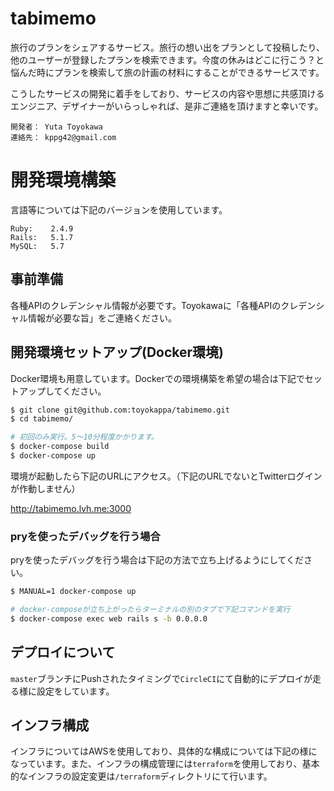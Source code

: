 # tabimemo
旅行のプランをシェアするサービス。旅行の想い出をプランとして投稿したり、他のユーザーが登録したプランを検索できます。今度の休みはどこに行こう？と悩んだ時にプランを検索して旅の計画の材料にすることができるサービスです。

こうしたサービスの開発に着手をしており、サービスの内容や思想に共感頂けるエンジニア、デザイナーがいらっしゃれば、是非ご連絡を頂けますと幸いです。

```
開発者： Yuta Toyokawa
連絡先： kppg42@gmail.com
```

# 開発環境構築
言語等については下記のバージョンを使用しています。
```
Ruby:    2.4.9
Rails:   5.1.7
MySQL:   5.7
```

## 事前準備
各種APIのクレデンシャル情報が必要です。Toyokawaに「各種APIのクレデンシャル情報が必要な旨」をご連絡ください。

## 開発環境セットアップ(Docker環境)
Docker環境も用意しています。Dockerでの環境構築を希望の場合は下記でセットアップしてください。
```bash
$ git clone git@github.com:toyokappa/tabimemo.git
$ cd tabimemo/

# 初回のみ実行。5〜10分程度かかります。
$ docker-compose build
$ docker-compose up
```
環境が起動したら下記のURLにアクセス。（下記のURLでないとTwitterログインが作動しません）

http://tabimemo.lvh.me:3000

### pryを使ったデバッグを行う場合
pryを使ったデバッグを行う場合は下記の方法で立ち上げるようにしてください。
```bash
$ MANUAL=1 docker-compose up

# docker-composeが立ち上がったらターミナルの別のタブで下記コマンドを実行
$ docker-compose exec web rails s -b 0.0.0.0
```

## デプロイについて
`master`ブランチにPushされたタイミングで`CircleCI`にて自動的にデプロイが走る様に設定をしています。

## インフラ構成
インフラについてはAWSを使用しており、具体的な構成については下記の様になっています。また、インフラの構成管理には`terraform`を使用しており、基本的なインフラの設定変更は`/terraform`ディレクトリにて行います。
